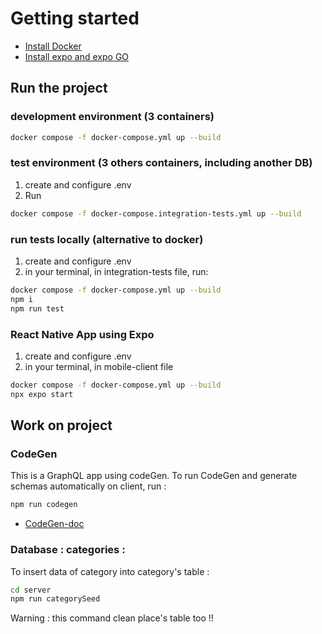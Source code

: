 # Getting started

- [Install Docker](https://www.docker.com/products/docker-desktop/)
- [Install expo and expo GO](https://expo.dev/tools)

## Run the project

### development environment (3 containers)

```sh
docker compose -f docker-compose.yml up --build
```

### test environment (3 others containers, including another DB)

1. create and configure .env
2. Run

```sh
docker compose -f docker-compose.integration-tests.yml up --build
```

### run tests locally (alternative to docker)

1. create and configure .env
2. in your terminal, in integration-tests file, run:

```sh
docker compose -f docker-compose.yml up --build
npm i
npm run test
```

### React Native App using Expo

1. create and configure .env
2. in your terminal, in mobile-client file

```sh
docker compose -f docker-compose.yml up --build
npx expo start
```

## Work on project

### CodeGen

This is a GraphQL app using codeGen.
To run CodeGen and generate schemas automatically on client, run :

```sh
npm run codegen
```

- [CodeGen-doc](https://the-guild.dev/graphql/codegen/docs/getting-started)

### Database : categories :

To insert data of category into category's table :

```sh
cd server
npm run categorySeed
```

Warning : this command clean place's table too !!
